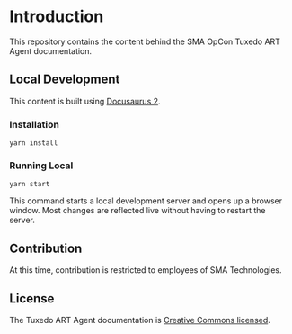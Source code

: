 # Introduction

This repository contains the content behind the SMA OpCon Tuxedo ART Agent documentation.

## Local Development

This content is built using [Docusaurus 2](https://docusaurus.io/).

### Installation

```console
yarn install
```

### Running Local

```console
yarn start
```

This command starts a local development server and opens up a browser window. Most changes are reflected live without having to restart the server.

## Contribution

At this time, contribution is restricted to employees of SMA Technologies. 

## License

The Tuxedo ART Agent documentation is [Creative Commons licensed](LICENSE).

